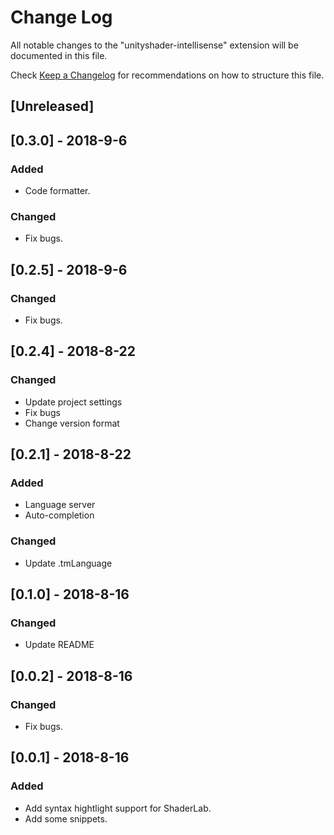 # Change Log
All notable changes to the "unityshader-intellisense" extension will be documented in this file.

Check [Keep a Changelog](http://keepachangelog.com/) for recommendations on how to structure this file.

## [Unreleased]

## [0.3.0] - 2018-9-6
### Added
- Code formatter.

### Changed
- Fix bugs.

## [0.2.5] - 2018-9-6
### Changed
- Fix bugs.

## [0.2.4] - 2018-8-22
### Changed
- Update project settings
- Fix bugs
- Change version format

## [0.2.1] - 2018-8-22
### Added
- Language server
- Auto-completion

### Changed
- Update .tmLanguage

## [0.1.0] - 2018-8-16
### Changed
- Update README

## [0.0.2] - 2018-8-16
### Changed
- Fix bugs.

## [0.0.1] - 2018-8-16
### Added
- Add syntax hightlight support for ShaderLab.
- Add some snippets.

